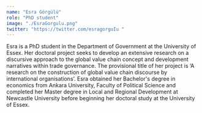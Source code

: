 ```yaml
---
name: "Esra Görgülü"
role: "PhD student"
image: "./EsraGorgulu.png"
twitter: "https://twitter.com/esragorguIu "
---
```


Esra is a PhD student in the Department of Government at the University of Essex. Her doctoral project seeks to develop an extensive research on a discursive approach to the global value chain concept and development narratives within trade governance. The provisional title of her project is ‘A research on the construction of global value chain discourse by international organisations’.
Esra obtained her Bachelor's degree in economics from Ankara University, Faculty of Political Science and completed her Master degree in Local and Regional Development at Newcastle University before beginning her doctoral study at the University of Essex. 
